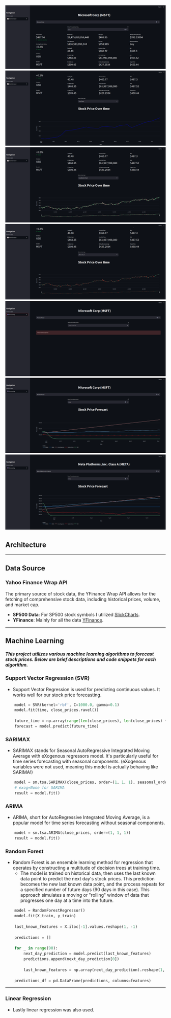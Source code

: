 ![](./img/1.png)
![](./img/2.png)
![](./img/3.png)
![](./img/4.png)
![](./img/5.png)
![](./img/6.png)
![](./img/7.png)
---------------
## Architecture

---------------
## Data Source

### Yahoo Finance Wrap API

The primary source of stock data, the YFinance Wrap API allows for the fetching of comprehensive stock data, including historical prices, volume, and market cap.

- **SP500 Data**: For SP500 stock symbols I utilized [SlickCharts](https://www.slickcharts.com/sp500).
- **YFinance**: Mainly for all the data [YFinance](https://github.com/ranaroussi/yfinance).
----

## Machine Learning
##### This project utilizes various machine learning algorithms to forecast stock prices. Below are brief descriptions and code snippets for each algorithm.

### Support Vector Regression (SVR)
* Support Vector Regression is used for predicting continuous values. It works well for our stock price forecasting.

```python
    model = SVR(kernel='rbf', C=1000.0, gamma=0.1)
    model.fit(time, close_prices.ravel())
    
    future_time = np.array(range(len(close_prices), len(close_prices) + 90)).reshape(-1, 1)
    forecast = model.predict(future_time)
```

### SARIMAX 
* SARIMAX stands for Seasonal AutoRegressive Integrated Moving Average with eXogenous regressors model. It's particularly useful for time series forecasting with seasonal components. (eXogenous variables were not used, meaning this model is actually behaving like SARIMA!)

```python
    model = sm.tsa.SARIMAX(close_prices, order=(1, 1, 1), seasonal_order=(1, 1, 1, 12), exog=None)
    # exog=None for SARIMA
    result = model.fit()
```

### ARIMA
* ARIMA, short for AutoRegressive Integrated Moving Average, is a popular model for time series forecasting without seasonal components.

```python
    model = sm.tsa.ARIMA(close_prices, order=(1, 1, 1))
    result = model.fit()
```

### Random Forest
* Random Forest is an ensemble learning method for regression that operates by constructing a multitude of decision trees at training time. 
  * The model is trained on historical data, then uses the last known data point to predict the next day's stock prices. This prediction becomes the new last known data point, and the process repeats for a specified number of future days (90 days in this case). This approach simulates a moving or "rolling" window of data that progresses one day at a time into the future.
```python 
    model = RandomForestRegressor()
    model.fit(X_train, y_train)
    
    last_known_features = X.iloc[-1].values.reshape(1, -1)
    
    predictions = []
    
    for _ in range(90):
        next_day_prediction = model.predict(last_known_features)
        predictions.append(next_day_prediction[0])
        
        last_known_features = np.array(next_day_prediction).reshape(1, -1)
    
    predictions_df = pd.DataFrame(predictions, columns=features)
```
----

### Linear Regression
* Lastly linear regression was also used.